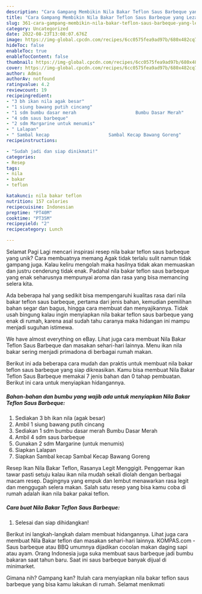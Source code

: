 ```yaml
---
description: "Cara Gampang Membikin Nila Bakar Teflon Saus Barbeque yang Lezat, Lezat"
title: "Cara Gampang Membikin Nila Bakar Teflon Saus Barbeque yang Lezat, Lezat"
slug: 361-cara-gampang-membikin-nila-bakar-teflon-saus-barbeque-yang-lezat-lezat
category: Uncategorized
date: 2022-08-23T13:08:07.676Z
image: https://img-global.cpcdn.com/recipes/6cc0575fea9ad97b/680x482cq70/nila-bakar-teflon-saus-barbeque-foto-resep-utama.jpg
hideToc: false
enableToc: true
enableTocContent: false
thumbnail: https://img-global.cpcdn.com/recipes/6cc0575fea9ad97b/680x482cq70/nila-bakar-teflon-saus-barbeque-foto-resep-utama.jpg
cover: https://img-global.cpcdn.com/recipes/6cc0575fea9ad97b/680x482cq70/nila-bakar-teflon-saus-barbeque-foto-resep-utama.jpg
author: Admin
authorAv: notfound
ratingvalue: 4.2
reviewcount: 19
recipeingredient:
- "3 bh ikan nila agak besar"
- "1 siung bawang putih cincang"
- "1 sdm bumbu dasar merah                      Bumbu Dasar Merah"
- "4 sdm saus barbeque"
- "2 sdm Margarine untuk menumis"
- " Lalapan"
- " Sambal kecap                      Sambal Kecap Bawang Goreng"
recipeinstructions:

- "Sudah jadi dan siap dinikmati!"
categories:
- Resep
tags:
- nila
- bakar
- teflon

katakunci: nila bakar teflon 
nutrition: 157 calories
recipecuisine: Indonesian
preptime: "PT40M"
cooktime: "PT35M"
recipeyield: "2"
recipecategory: Lunch

---
```



Selamat Pagi Lagi mencari inspirasi resep nila bakar teflon saus barbeque yang unik? Cara membuatnya memang Agak tidak terlalu sulit namun tidak gampang juga. Kalau keliru mengolah maka hasilnya tidak akan memuaskan dan justru cenderung tidak enak. Padahal nila bakar teflon saus barbeque yang enak seharusnya mempunyai aroma dan rasa yang bisa memancing selera kita.


Ada beberapa hal yang sedikit bisa mempengaruhi kualitas rasa dari nila bakar teflon saus barbeque, pertama dari jenis bahan, kemudian pemilihan bahan segar dan bagus, hingga cara membuat dan menyajikannya. Tidak usah bingung kalau ingin menyiapkan nila bakar teflon saus barbeque yang enak di rumah, karena asal sudah tahu caranya maka hidangan ini mampu menjadi suguhan istimewa.

We have almost everything on eBay. Lihat juga cara membuat Nila Bakar Teflon Saus Barbeque dan masakan sehari-hari lainnya. Menu ikan nila bakar sering menjadi primadona di berbagai rumah makan.


Berikut ini ada beberapa cara mudah dan praktis untuk membuat nila bakar teflon saus barbeque yang siap dikreasikan. Kamu bisa membuat Nila Bakar Teflon Saus Barbeque memakai 7 jenis bahan dan 0 tahap pembuatan. Berikut ini cara untuk menyiapkan hidangannya.

<!--inarticleads1-->

##### Bahan-bahan dan bumbu yang wajib ada untuk menyiapkan Nila Bakar Teflon Saus Barbeque:

1. Sediakan 3 bh ikan nila (agak besar)
1. Ambil 1 siung bawang putih cincang
1. Sediakan 1 sdm bumbu dasar merah                      Bumbu Dasar Merah
1. Ambil 4 sdm saus barbeque
1. Gunakan 2 sdm Margarine (untuk menumis)
1. Siapkan  Lalapan
1. Siapkan  Sambal kecap                      Sambal Kecap Bawang Goreng


Resep Ikan Nila Bakar Teflon, Rasanya Legit Menggigit. Penggemar ikan tawar pasti setuju kalau ikan nila mudah sekali diolah dengan berbagai macam resep. Dagingnya yang empuk dan lembut menawarkan rasa legit dan menggugah selera makan. Salah satu resep yang bisa kamu coba di rumah adalah ikan nila bakar pakai teflon. 

<!--inarticleads2-->

##### Cara buat Nila Bakar Teflon Saus Barbeque:


1. Selesai dan siap dihidangkan!

Berikut ini langkah-langkah dalam membuat hidangannya. Lihat juga cara membuat Nila Bakar teflon dan masakan sehari-hari lainnya. KOMPAS.com - Saus barbeque atau BBQ umumnya dijadikan cocolan makan daging sapi atau ayam. Orang Indonesia juga suka membuat saus barbeque jadi bumbu bakaran saat tahun baru. Saat ini saus barbeque banyak dijual di minimarket. 

Gimana nih? Gampang kan? Itulah cara menyiapkan nila bakar teflon saus barbeque yang bisa kamu lakukan di rumah. Selamat menikmati
